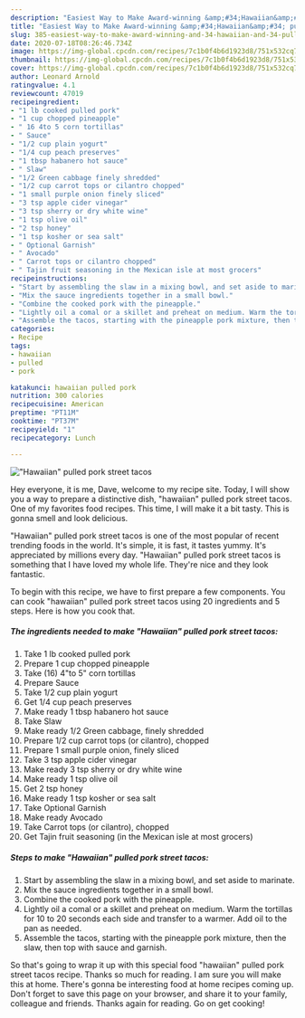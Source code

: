 ```yaml
---
description: "Easiest Way to Make Award-winning &amp;#34;Hawaiian&amp;#34; pulled pork street tacos"
title: "Easiest Way to Make Award-winning &amp;#34;Hawaiian&amp;#34; pulled pork street tacos"
slug: 385-easiest-way-to-make-award-winning-and-34-hawaiian-and-34-pulled-pork-street-tacos
date: 2020-07-18T08:26:46.734Z
image: https://img-global.cpcdn.com/recipes/7c1b0f4b6d1923d8/751x532cq70/hawaiian-pulled-pork-street-tacos-recipe-main-photo.jpg
thumbnail: https://img-global.cpcdn.com/recipes/7c1b0f4b6d1923d8/751x532cq70/hawaiian-pulled-pork-street-tacos-recipe-main-photo.jpg
cover: https://img-global.cpcdn.com/recipes/7c1b0f4b6d1923d8/751x532cq70/hawaiian-pulled-pork-street-tacos-recipe-main-photo.jpg
author: Leonard Arnold
ratingvalue: 4.1
reviewcount: 47019
recipeingredient:
- "1 lb cooked pulled pork"
- "1 cup chopped pineapple"
- " 16 4to 5 corn tortillas"
- " Sauce"
- "1/2 cup plain yogurt"
- "1/4 cup peach preserves"
- "1 tbsp habanero hot sauce"
- " Slaw"
- "1/2 Green cabbage finely shredded"
- "1/2 cup carrot tops or cilantro chopped"
- "1 small purple onion finely sliced"
- "3 tsp apple cider vinegar"
- "3 tsp sherry or dry white wine"
- "1 tsp olive oil"
- "2 tsp honey"
- "1 tsp kosher or sea salt"
- " Optional Garnish"
- " Avocado"
- " Carrot tops or cilantro chopped"
- " Tajin fruit seasoning in the Mexican isle at most grocers"
recipeinstructions:
- "Start by assembling the slaw in a mixing bowl, and set aside to marinate."
- "Mix the sauce ingredients together in a small bowl."
- "Combine the cooked pork with the pineapple."
- "Lightly oil a comal or a skillet and preheat on medium. Warm the tortillas for 10 to 20 seconds each side and transfer to a warmer. Add oil to the pan as needed."
- "Assemble the tacos, starting with the pineapple pork mixture, then the slaw, then top with sauce and garnish."
categories:
- Recipe
tags:
- hawaiian
- pulled
- pork

katakunci: hawaiian pulled pork 
nutrition: 300 calories
recipecuisine: American
preptime: "PT11M"
cooktime: "PT37M"
recipeyield: "1"
recipecategory: Lunch

---
```



![&#34;Hawaiian&#34; pulled pork street tacos](https://img-global.cpcdn.com/recipes/7c1b0f4b6d1923d8/751x532cq70/hawaiian-pulled-pork-street-tacos-recipe-main-photo.jpg)

Hey everyone, it is me, Dave, welcome to my recipe site. Today, I will show you a way to prepare a distinctive dish, &#34;hawaiian&#34; pulled pork street tacos. One of my favorites food recipes. This time, I will make it a bit tasty. This is gonna smell and look delicious.



&#34;Hawaiian&#34; pulled pork street tacos is one of the most popular of recent trending foods in the world. It's simple, it is fast, it tastes yummy. It's appreciated by millions every day. &#34;Hawaiian&#34; pulled pork street tacos is something that I have loved my whole life. They're nice and they look fantastic.


To begin with this recipe, we have to first prepare a few components. You can cook &#34;hawaiian&#34; pulled pork street tacos using 20 ingredients and 5 steps. Here is how you cook that.

<!--inarticleads1-->

##### The ingredients needed to make &#34;Hawaiian&#34; pulled pork street tacos:

1. Take 1 lb cooked pulled pork
1. Prepare 1 cup chopped pineapple
1. Take  (16) 4&#34;to 5&#34; corn tortillas
1. Prepare  Sauce
1. Take 1/2 cup plain yogurt
1. Get 1/4 cup peach preserves
1. Make ready 1 tbsp habanero hot sauce
1. Take  Slaw
1. Make ready 1/2 Green cabbage, finely shredded
1. Prepare 1/2 cup carrot tops (or cilantro), chopped
1. Prepare 1 small purple onion, finely sliced
1. Take 3 tsp apple cider vinegar
1. Make ready 3 tsp sherry or dry white wine
1. Make ready 1 tsp olive oil
1. Get 2 tsp honey
1. Make ready 1 tsp kosher or sea salt
1. Take  Optional Garnish
1. Make ready  Avocado
1. Take  Carrot tops (or cilantro), chopped
1. Get  Tajin fruit seasoning (in the Mexican isle at most grocers)




<!--inarticleads2-->

##### Steps to make &#34;Hawaiian&#34; pulled pork street tacos:

1. Start by assembling the slaw in a mixing bowl, and set aside to marinate.
1. Mix the sauce ingredients together in a small bowl.
1. Combine the cooked pork with the pineapple.
1. Lightly oil a comal or a skillet and preheat on medium. Warm the tortillas for 10 to 20 seconds each side and transfer to a warmer. Add oil to the pan as needed.
1. Assemble the tacos, starting with the pineapple pork mixture, then the slaw, then top with sauce and garnish.




So that's going to wrap it up with this special food &#34;hawaiian&#34; pulled pork street tacos recipe. Thanks so much for reading. I am sure you will make this at home. There's gonna be interesting food at home recipes coming up. Don't forget to save this page on your browser, and share it to your family, colleague and friends. Thanks again for reading. Go on get cooking!
